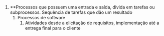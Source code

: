 1. **Processos que possuem uma entrada e saída, divida em tarefas ou subprocessos. Sequência de tarefas que dão um resultado
	1. Processos de software
		1. Atividades desde a elicitação de requisitos, implementação até a entrega final para o cliente

